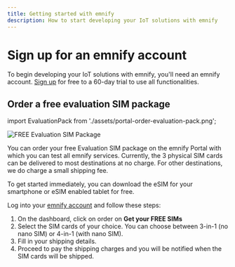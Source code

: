 ```yaml
---
title: Getting started with emnify
description: How to start developing your IoT solutions with emnify
---
```

# Sign up for an emnify account

To begin developing your IoT solutions with emnify, you'll need an emnify account.
[Sign up](https://portal.emnify.com/sign/up) for free to a 60-day trial to use all functionalities.

## Order a free evaluation SIM package

import EvaluationPack from './assets/portal-order-evaluation-pack.png';

<div class="medium-zoom-image">
  <img src={EvaluationPack} style={{width:1031}} alt="FREE Evaluation SIM Package" />
</div>

You can order your free Evaluation SIM package on the emnify Portal with which you can test all emnify services.
Currently, the 3 physical SIM cards can be delivered to most destinations at no charge.
For other destinations, we do charge a small shipping fee.

To get started immediately, you can download the eSIM for your smartphone or eSIM enabled tablet for free.

Log into your [emnify account](https://portal.emnify.com) and follow these steps:

1. On the dashboard, click on order on **Get your FREE SIMs**
1. Select the SIM cards of your choice.
You can choose between 3-in-1 (no nano SIM) or 4-in-1 (with nano SIM).
1. Fill in your shipping details.
1. Proceed to pay the shipping charges and you will be notified when the SIM cards will be shipped.